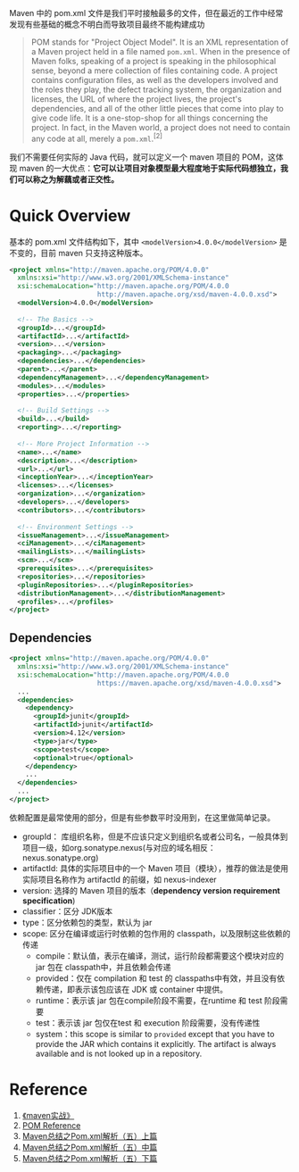 Maven 中的 pom.xml 文件是我们平时接触最多的文件，但在最近的工作中经常发现有些基础的概念不明白而导致项目最终不能构建成功

> POM stands for "Project Object Model". It is an XML representation of a Maven project held in a file named `pom.xml`. When in the presence of Maven folks, speaking of a project is speaking in the philosophical sense, beyond a mere collection of files containing code. A project contains configuration files, as well as the developers involved and the roles they play, the defect tracking system, the organization and licenses, the URL of where the project lives, the project's dependencies, and all of the other little pieces that come into play to give code life.  It is a one-stop-shop for all things concerning the project. In fact, in the Maven world, a project does not need to contain any code at all, merely a `pom.xml`.<sup>[2]</sup>

我们不需要任何实际的 Java 代码，就可以定义一个 maven 项目的 POM，这体现 maven 的一大优点：**它可以让项目对象模型最大程度地于实际代码想独立，我们可以称之为解藕或者正交性。**

# Quick Overview

基本的 pom.xml 文件结构如下，其中 `<modelVersion>4.0.0</modelVersion>`  是不变的，目前 maven 只支持这种版本。

```xml
<project xmlns="http://maven.apache.org/POM/4.0.0"
  xmlns:xsi="http://www.w3.org/2001/XMLSchema-instance"
  xsi:schemaLocation="http://maven.apache.org/POM/4.0.0
                      http://maven.apache.org/xsd/maven-4.0.0.xsd">
  <modelVersion>4.0.0</modelVersion>
 
  <!-- The Basics -->
  <groupId>...</groupId>
  <artifactId>...</artifactId>
  <version>...</version>
  <packaging>...</packaging>
  <dependencies>...</dependencies>
  <parent>...</parent>
  <dependencyManagement>...</dependencyManagement>
  <modules>...</modules>
  <properties>...</properties>
 
  <!-- Build Settings -->
  <build>...</build>
  <reporting>...</reporting>
 
  <!-- More Project Information -->
  <name>...</name>
  <description>...</description>
  <url>...</url>
  <inceptionYear>...</inceptionYear>
  <licenses>...</licenses>
  <organization>...</organization>
  <developers>...</developers>
  <contributors>...</contributors>
 
  <!-- Environment Settings -->
  <issueManagement>...</issueManagement>
  <ciManagement>...</ciManagement>
  <mailingLists>...</mailingLists>
  <scm>...</scm>
  <prerequisites>...</prerequisites>
  <repositories>...</repositories>
  <pluginRepositories>...</pluginRepositories>
  <distributionManagement>...</distributionManagement>
  <profiles>...</profiles>
</project>
```



## Dependencies

```xml
<project xmlns="http://maven.apache.org/POM/4.0.0"
  xmlns:xsi="http://www.w3.org/2001/XMLSchema-instance"
  xsi:schemaLocation="http://maven.apache.org/POM/4.0.0
                      https://maven.apache.org/xsd/maven-4.0.0.xsd">
  ...
  <dependencies>
    <dependency>
      <groupId>junit</groupId>
      <artifactId>junit</artifactId>
      <version>4.12</version>
      <type>jar</type>
      <scope>test</scope>
      <optional>true</optional>
    </dependency>
    ...
  </dependencies>
  ...
</project>
```

依赖配置是最常使用的部分，但是有些参数平时没用到，在这里做简单记录。

- groupId： 库组织名称，但是不应该只定义到组织名或者公司名，一般具体到项目一级，如org.sonatype.nexus(与对应的域名相反：nexus.sonatype.org)
- artifactId: 具体的实际项目中的一个 Maven 项目（模块），推荐的做法是使用实际项目名称作为 artifactId 的前缀，如 nexus-indexer
- version: 选择的 Maven 项目的版本（**dependency version requirement specification**)
- classifier：区分 JDK版本
- type：区分依赖包的类型，默认为 jar
- scope: 区分在编译或运行时依赖的包作用的 classpath，以及限制这些依赖的传递
  - compile：默认值，表示在编译，测试，运行阶段都需要这个模块对应的 jar 包在 classpath中，并且依赖会传递
  - provided：仅在 compilation 和 test 的 classpaths中有效，并且没有依赖传递，即表示该包应该在 JDK 或 container 中提供。
  - runtime：表示该 jar 包在compile阶段不需要，在runtime 和 test 阶段需要
  - test：表示该 jar 包仅在test 和 execution 阶段需要，没有传递性
  - system：this scope is similar to `provided` except that you have to provide the JAR which contains it explicitly. The artifact is always available and is not looked up in a repository.



# Reference

1. [《maven实战》](https://book.douban.com/subject/5345682/)
2. [POM Reference](https://maven.apache.org/pom.html#pom-reference)
3. [Maven总结之Pom.xml解析（五）上篇](https://sq.163yun.com/blog/article/170717137729937408)
4. [Maven总结之Pom.xml解析（五）中篇](https://sq.163yun.com/blog/article/170718066311094272)
5. [Maven总结之Pom.xml解析（五）下篇](https://sq.163yun.com/blog/article/170718516808704000)

